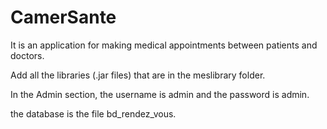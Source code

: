 # CamerSante
It is an application for making medical appointments between patients and doctors.


Add all the libraries (.jar files) that are in the meslibrary folder.

In the Admin section, the username is admin and the password is admin.

the database is the file bd_rendez_vous.
